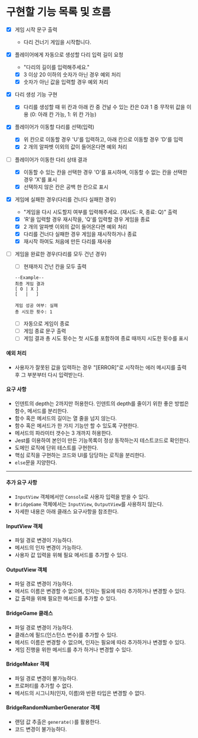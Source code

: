# 구현할 기능 목록 및 흐름

- [x] 게임 시작 문구 출력
  - 다리 건너기 게임을 시작합니다.
- [x] 플레이어에게 자동으로 생성할 다리 입력 길이 요청
  - "다리의 길이를 입력해주세요."
  - [x] 3 이상 20 이하의 숫자가 아닌 경우 예외 처리
  - [x] 숫자가 아닌 값을 입력할 경우 예외 처리
- [x] 다리 생성 기능 구현
  - [x] 다리를 생성할 때 위 칸과 아래 칸 중 건널 수 있는 칸은 0과 1 중 무작위 값을 이용 (0: 아래 칸 가능, 1: 위 칸 가능)
- [x] 플레이어가 이동할 다리를 선택(입력)
  - [x] 위 칸으로 이동할 경우 'U'를 입력하고, 아래 칸으로 이동할 경우 'D'를 입력
  - [x] 2 개의 알파벳 이외의 값이 들어온다면 예외 처리
- [ ] 플레이어가 이동한 다리 상태 결과
  - [x] 이동할 수 있는 칸을 선택한 경우 'O'를 표시하며, 이동할 수 없는 칸을 선택한 경우 'X'를 표시
  - [x] 선택하지 않은 칸은 공백 한 칸으로 표시
- [x] 게임에 실패한 경우(다리를 건너다 실패한 경우)
  - "게임을 다시 시도할지 여부를 입력해주세요. (재시도: R, 종료: Q)" 출력
  - [x] 'R'을 입력할 경우 재시작을, 'Q'를 입력할 경우 게임을 종료
  - [x] 2 개의 알파벳 이외의 값이 들어온다면 예외 처리
  - [x] 다리를 건너다 실패한 경우 게임을 재시작하거나 종료
  - [x] 재시작 하여도 처음에 만든 다리를 재사용
- [ ] 게임을 완료한 경우(다리를 모두 건넌 경우)

  - [ ] 현재까지 건넌 칸을 모두 출력

  ```
  --Example--
  최종 게임 결과
  [ O | X ]
  [   |   ]

  게임 성공 여부: 실패
  총 시도한 횟수: 1
  ```

  - [ ] 자동으로 게임이 종료
  - [ ] 게임 종료 문구 출력
  - [ ] 게임 결과 총 시도 횟수는 첫 시도를 포함하여 종료 때까지 시도한 횟수를 표시

#### 예외 처리

- 사용자가 잘못된 값을 입력하는 경우 "[ERROR]"로 시작하는 에러 메시지를 출력 후 그 부분부터 다시 입력받는다.

#### 요구 사항

- 인덴트의 depth는 2까지만 허용한다. 인덴트의 depth를 줄이기 위한 좋은 방법은 함수, 메서드를 분리한다.
- 함수 혹은 메서드의 길이는 열 줄을 넘지 않는다.
- 함수 혹은 메서드가 한 가지 기능만 할 수 있도록 구현한다.
- 메서드의 파라미터 갯수는 3 개까지 허용한다.
- Jest를 이용하여 본인이 만든 기능목록이 정상 동작하는지 테스트코드로 확인한다.
- 도메인 로직에 단위 테스트를 구현한다.
- 핵심 로직을 구현하는 코드와 UI를 담당하는 로직을 분리한다.
- `else`문을 지양한다.

---

#### 추가 요구 사항

- `InputView` 객체에서만 `Console`로 사용자 입력을 받을 수 있다.
- `BridgeGame` 객체에서는 `InputView`, `OutputView`를 사용하지 않는다.
- 자세한 내용은 아래 클래스 요구사항을 참조한다.

#### InputView 객체

- 파일 경로 변경이 가능하다.
- 메서드의 인자 변경이 가능하다.
- 사용자 값 입력을 위해 필요 메서드를 추가할 수 있다.

#### OutputView 객체

- 파일 경로 변경이 가능하다.
- 메서드 이름은 변경할 수 없으며, 인자는 필요에 따라 추가하거나 변경할 수 있다.
- 값 출력을 위해 필요한 메서드를 추가할 수 있다.

#### BridgeGame 클래스

- 파일 경로 변경이 가능하다.
- 클래스에 필드(인스턴스 변수)를 추가할 수 있다.
- 메서드 이름은 변경할 수 없으며, 인자는 필요에 따라 추가하거나 변경할 수 있다.
- 게임 진행을 위한 메서드를 추가 하거나 변경할 수 있다.

#### BridgeMaker 객체

- 파일 경로 변경이 불가능하다.
- 프로퍼티를 추가할 수 없다.
- 메서드의 시그니처(인자, 이름)와 반환 타입은 변경할 수 없다.

#### BridgeRandomNumberGenerator 객체

- 랜덤 값 추출은 `generate()`를 활용한다.
- 코드 변경이 불가능하다.
